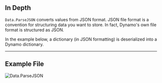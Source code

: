 ## In Depth
`Data.ParseJSON` converts values from JSON format. JSON file format is a convention for structuring data you want to store. In fact, Dynamo's own file format is structured as JSON.

In the example below, a dictionary (in JSON formatting) is deserialized into a Dynamo dictionary.
___
## Example File

![Data.ParseJSON](./DSCore.Data.ParseJSON_img.jpg)
